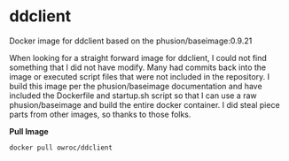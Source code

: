ddclient
=====================================

Docker image for ddclient based on the phusion/baseimage:0.9.21

When looking for a straight forward image for ddclient, I could not find something that I did not have modify. Many had commits back into the image or executed script files that were not included in the repository. I build this image per the phusion/baseimage documentation and have included the Dockerfile and startup.sh script so that I can use a raw phusion/baseimage and build the entire docker container. I did steal piece parts from other images, so thanks to those folks.

**Pull Image**

```
docker pull owroc/ddclient
```

